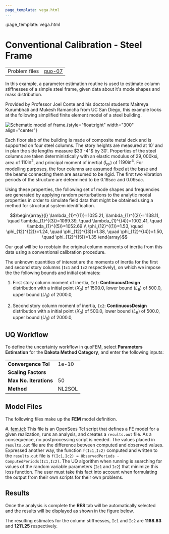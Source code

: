```yaml
---
page_template: vega.html
...
```

:page_template: vega.html



# Conventional Calibration - Steel Frame

|  |  |
|----------|------|
| Problem files | [quo-07](https://github.com/claudioperez/SimCenterDocumentation/tree/examples/docs/common/user_manual/examples/desktop/quoFEM/src/quo-07) |

In this example, a parameter estimation routine is used to estimate column stiffnesses of a simple steel frame, given data about it's mode shapes and mass distribution.

Provided by Professor Joel Conte and his doctoral students Maitreya Kurumbhati and Mukesh Ramancha from UC San Diego, this example looks at the following simplified finite element model of a steel building.

![Schematic model of frame.](frame/frameFE.png){style="float:right" width="300" align="center"}

Each floor slab of the building is made of composite metal deck and is supported on four steel columns. The story heights are measured at $10'$ and in plan the side lengths measure $33'-4"$ by $30'$. Properties of the steel columns are taken deterministically  with an elastic modulus of $29,000 \mathrm{ksi}$, area of $110 \mathrm{in}^2$, and principal moment of inertial ($I_{yy}$) of $1190 \mathrm{ in}^4$. For modelling purposes, the four columns are assumed fixed at the base and the beams connecting them are assumed to be rigid. The first two vibration periods of the structure are determined to be $0.19 sec$ and $0.09 sec$. 

Using these properties, the following set of mode shapes and frequencies are generated by applying random perturbations to the analytic modal properties in order to simulate field data that might be obtained using a method for structural system identification. 

$$\begin{array}{l}
\lambda_{1}^{(1)}=1025.21, \lambda_{1}^{(2)}=1138.11, \quad \lambda_{1}^{(3)}=1099.39, \quad \lambda_{1}^{(4)}=1002.41, \quad \lambda_{1}^{(5)}=1052.69 \\
\phi_{12}^{(1)}=1.53, \quad \phi_{12}^{(2)}=1.24, \quad \phi_{12}^{(3)}=1.38, \quad \phi_{12}^{(4)}=1.50, \quad \phi_{12}^{(5)}=1.35
\end{array}$$

Our goal will be to reobtain the original column moments of inertia from this data using a conventional calibration procedure.



The unknown quantities of interest are the moments of inertia for the first and second story columns (`Ic1` and `Ic2` respectively), on which we impose the the following bounds and initial estimates:




1. First story column moment of inertia, `Ic1`: **ContinuousDesign** distribution with a  initial point $(X_0)$ of $1500.0$,  lower bound $(L_B)$ of $500.0$,  upper bound $(U_B)$ of $2000.0$, 

1. Second story column moment of inertia, `Ic2`: **ContinuousDesign** distribution with a  initial point $(X_0)$ of $500.0$,  lower bound $(L_B)$ of $500.0$,  upper bound $(U_B)$ of $2000.0$, 




## UQ Workflow


To define the uncertainty workflow in quoFEM, select **Parameters Estimation** for the **Dakota Method Category**, and enter the following inputs:



|   |   |
|---|---|
| **Convergence Tol** | 1e-10 |
| **Scaling Factors** |  |
| **Max No. Iterations** | 50 |
| **Method** | NL2SOL |



## Model Files


The following files make up the **FEM** model definition.


#. [fem.tcl](https://raw.githubusercontent.com/claudioperez/SimCenterExamples/master/static/frame/fem.tcl): This file is an OpenSees Tcl script that defines a FE model for a given realization, runs an analysis, and creates a `results.out` file. As a consequence, no postprocessing script is needed. The values placed in `results.out` file are the difference between computed and observed values. Expressed another way, the function `f(Ic1,Ic2)` computed and written to the `results.out` file is `f(Ic1,Ic2) = ObservedPeriods - ComputedPeriods(Ic1,Ic2)`. The UQ algorithm when running is searching for values of the random variable parameters (`Ic1` and `Ic2`) that minimize this loss function. The user must take this fact into account when formulating the output from their own scripts for their own problems.



<!-- <div class="admonition warning">Do not place the files in your root, downloads, or desktop folder as when the application runs it will copy the contents on the directories and subdirectories containing these files multiple times. If you are like us, your root, Downloads or Documents folders contains and awful lot of files and when the backend workflow runs you will slowly find you will run out of disk space!</div> -->

## Results

Once the analysis is complete the **RES** tab will be automatically selected and the results will be displayed as shown in the figure below. 

The resulting estimates for the column stiffnesses, `Ic1` and `Ic2` are **1168.83** and **1211.25** respectively.


<div id="vis"></div>
<script>
    // Assign the specification to a local variable vlSpec.
    var vlSpec = {
    $schema: 'https://vega.github.io/schema/vega-lite/v4.json',
    data: {
        values: [
        {a: 'C', b: 2},
        {a: 'C', b: 7},
        {a: 'C', b: 4},
        {a: 'D', b: 1},
        {a: 'D', b: 2},
        {a: 'D', b: 6},
        {a: 'E', b: 8},
        {a: 'E', b: 4},
        {a: 'E', b: 7}
        ]
    },
    mark: 'bar',
    encoding: {
        y: {field: 'a', type: 'nominal'},
        x: {
        aggregate: 'average',
        field: 'b',
        type: 'quantitative',
        axis: {
            title: 'Average of b'
        }
        }
    }
    };

    // Embed the visualization in the container with id `vis`
    vegaEmbed('#vis', vlSpec);
</script>

